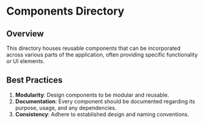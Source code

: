 # Components Directory

## Overview

This directory houses reusable components that can be incorporated across various parts of the application, often providing specific functionality or UI elements.

## Best Practices

1. **Modularity**: Design components to be modular and reusable.
2. **Documentation**: Every component should be documented regarding its purpose, usage, and any dependencies.
3. **Consistency**: Adhere to established design and naming conventions.
